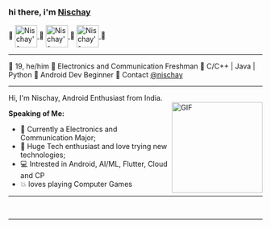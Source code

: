  ### hi there, i'm [Nischay](https://nischay.github.io) 

🔹
<a href="https://twitter.com/Nischay74590699">
  <img align="center" alt="Nischay's twitter" width="44px" src="https://www.clipartmax.com/png/full/114-1148299_filet-mignon-clipart.png" />
</a>
🔹
<a href="https://www.linkedin.com/in/nischay-2604/">
  <img align="center" alt="Nischay's LinkedIn" width="44px" src="https://www.vhv.rs/dpng/f/407-4071004_linkedin-icon-png.png" />
</a>
🔹
<a href="https://www.codechef.com/users/prateek_ag">
  <img align="center" alt="Nischay's CodeChef" width="44px" src="https://avatars1.githubusercontent.com/u/11960354?s=460&v=4" />
</a>
🔹

---

🔸 19, he/him 
🔸 Electronics and Communication Freshman
🔸 C/C++ | Java | Python
🔸 Android Dev Beginner
🔸 Contact [@nischay](https://www.linkedin.com/in/nischay-2604/)

---

Hi, I'm Nischay, Android Enthusiast from India.
</br>
<img align="right" height='180px' alt="GIF" src="https://media.giphy.com/media/RbDKaczqWovIugyJmW/giphy.gif" />

**Speaking of Me:**

- 🌱 Currently a Electronics and Communication Major;
- 🚀 Huge Tech enthusiast and love trying new technologies;
- :computer: Intrested in Android, AI/ML, Flutter, Cloud and CP
- :boom: loves playing Computer Games

---

<img height='17px' src="https://github-readme-stats.vercel.app/api?username=zeus2611&show_icons=true&theme=tokyonight"><img height='17px' align="right" src="https://github-readme-stats.vercel.app/api/top-langs/?username=zeus2611&exclude_repo=zshashz.github.io&show_icons=true&theme=tokyonight">


---
